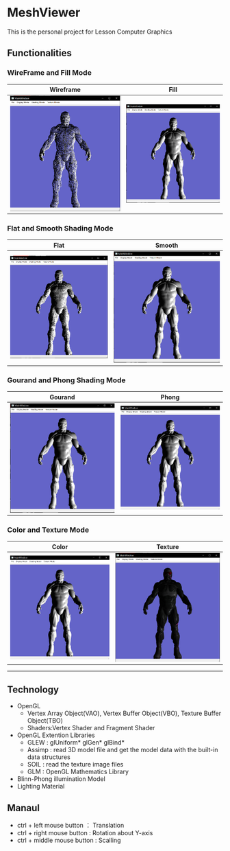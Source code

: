 # MeshViewer
This is the personal project for Lesson Computer  Graphics

## Functionalities
### WireFrame and Fill Mode
| Wireframe | Fill |
| ---- | ---- |
|![](/readme/wireframe.png "wireframe") | ![](/readme/smooth.png "smooth") |

### Flat and Smooth Shading Mode
| Flat | Smooth |
| ---- | ---- |
|![](/readme/flat.png "flat") | ![](/readme/smooth.png "smooth") |

### Gourand and Phong Shading Mode
| Gourand | Phong |
| ---- | ---- |
|![](/readme/smooth.png "smooth") | ![](/readme/phong_color.png "phong") |

### Color and Texture Mode
| Color | Texture |
| ---- | ---- |
|![](/readme/phong_color.png "color") | ![](/readme/texture.png "texture") |

___

## Technology
* OpenGL
  * Vertex Array Object(VAO), Vertex Buffer Object(VBO), Texture Buffer Object(TBO)
  * Shaders:Vertex Shader and Fragment Shader
* OpenGL Extention Libraries
  * GLEW : glUniform\* glGen\* glBind\*
  * Assimp : read 3D model file and get the model data with the built-in data structures
  * SOIL : read the texture image files
  * GLM : OpenGL Mathematics Library
* Blinn-Phong illumination Model
* Lighting Material

## Manaul
* ctrl + left mouse button ： Translation
* ctrl + right mouse button : Rotation about Y-axis
* ctrl + middle mouse button : Scalling

